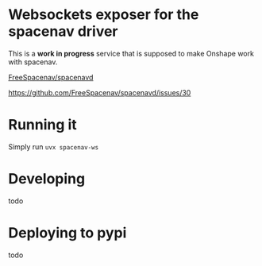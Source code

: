 # Websockets exposer for the spacenav driver

This is a **work in progress** service that is supposed to make Onshape work with spacenav.

[FreeSpacenav/spacenavd](https://github.com/FreeSpacenav/spacenavd)

https://github.com/FreeSpacenav/spacenavd/issues/30

# Running it

Simply run `uvx spacenav-ws`

# Developing
todo

# Deploying to pypi
todo
